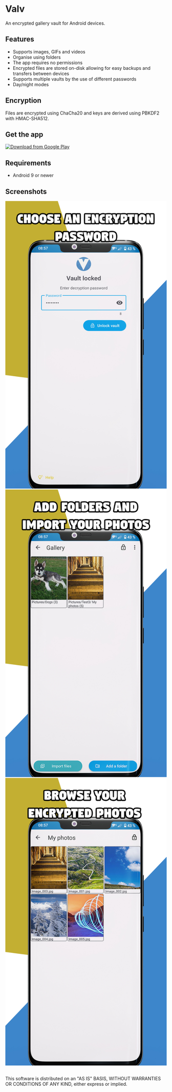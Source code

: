 # Valv
An encrypted gallery vault for Android devices.

## Features
- Supports images, GIFs and videos
- Organise using folders
- The app requires no permissions
- Encrypted files are stored on-disk allowing for easy backups and transfers between devices
- Supports multiple vaults by the use of different passwords
- Day/night modes

## Encryption
Files are encrypted using ChaCha20 and keys are derived using PBKDF2 with HMAC-SHA512.

## Get the app
[<img src="https://play.google.com/intl/en_us/badges/images/generic/en_badge_web_generic.png" 
      alt="Download from Google Play" 
      height="80">](https://play.google.com/store/apps/details?id=se.arctosoft.vault)

## Requirements
- Android 9 or newer

## Screenshots
![Locked screen](/metadata/en-US/images/phoneScreenshots/1.jpg "Locked screen")
![Gallery](/metadata/en-US/images/phoneScreenshots/2.jpg "Gallery")
![Gallery folder](/metadata/en-US/images/phoneScreenshots/3.jpg "Gallery folder")

## 
This software is distributed on an "AS IS" BASIS, WITHOUT WARRANTIES OR CONDITIONS OF ANY KIND, either express or implied.
